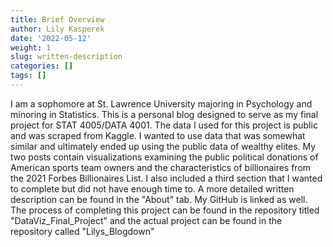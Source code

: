 ```yaml
---
title: Brief Overview
author: Lily Kasperek
date: '2022-05-12'
weight: 1
slug: written-description
categories: []
tags: []
---
```


I am a sophomore at St. Lawrence University majoring in Psychology and minoring in Statistics. This is a personal blog designed to serve as my final project for STAT 4005/DATA 4001. The data I used for this project is public and was scraped from Kaggle. I wanted to use data that was somewhat similar and ultimately ended up using the public data of wealthy elites. My two posts contain visualizations examining the public political donations of American sports team owners and the characteristics of billionaires from the 2021 Forbes Billionaires List. I also included a third section that I wanted to complete but did not have enough time to. A more detailed written description can be found in the "About" tab. My GitHub is linked as well. The process of completing this project can be found in the repository titled "DataViz_Final_Project" and the actual project can be found in the repository called "Lilys_Blogdown"